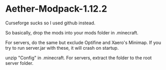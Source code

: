 # Aether-Modpack-1.12.2
Curseforge sucks so I used github instead.

So basically, drop the mods into your mods folder in .minecraft.

For servers, do the same but exclude Optifine and Xaero's Minimap. If you try to run server.jar with these, 
it will crash on startup.

unzip "Config" in .minecraft. For servers, extract the folder to the root server folder.

